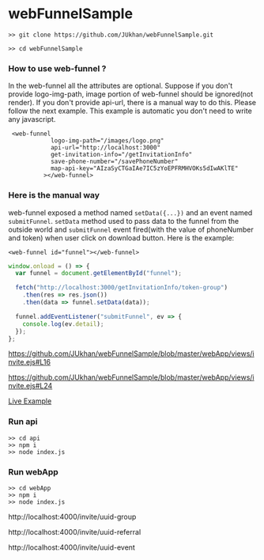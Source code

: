 # webFunnelSample

```
>> git clone https://github.com/JUkhan/webFunnelSample.git

>> cd webFunnelSample
```

### How to use web-funnel ?

In the web-funnel all the attributes are optional. Suppose if you don't provide logo-img-path, image portion of web-funnel should be ignored(not render). If you don't provide api-url, there is a manual way to do this. Please follow the next example. This example is automatic you don't need to write any javascript.

```
 <web-funnel
            logo-img-path="/images/logo.png"
            api-url="http://localhost:3000"
            get-invitation-info="/getInvitationInfo"
            save-phone-number="/savePhoneNumber"
            map-api-key="AIzaSyCTGaIAe7IC5zYoEPFRMHVOKs5dIwAKlTE"
          ></web-funnel>

```

### Here is the manual way

web-funnel exposed a method named `setData({...})` and an event named `submitFunnel`. `setData` method used to pass data to the funnel from the outside world and `submitFunnel` event fired(with the value of phoneNumber and token) when user click on download button. Here is the example:

```
<web-funnel id="funnel"></web-funnel>

```

```js
window.onload = () => {
  var funnel = document.getElementById("funnel");

  fetch("http://localhost:3000/getInvitationInfo/token-group")
    .then(res => res.json())
    .then(data => funnel.setData(data));

  funnel.addEventListener("submitFunnel", ev => {
    console.log(ev.detail);
  });
};
```

https://github.com/JUkhan/webFunnelSample/blob/master/webApp/views/invite.ejs#L16

https://github.com/JUkhan/webFunnelSample/blob/master/webApp/views/invite.ejs#L24

[Live Example](https://codesandbox.io/s/web-funnel-w4jh4)

### Run api

```
>> cd api
>> npm i
>> node index.js
```

### Run webApp

```
>> cd webApp
>> npm i
>> node index.js
```

http://localhost:4000/invite/uuid-group

http://localhost:4000/invite/uuid-referral

http://localhost:4000/invite/uuid-event
